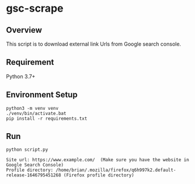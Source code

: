 # gsc-scrape

## Overview
This script is to download external link Urls from Google search console.

## Requirement
Python 3.7+

## Environment Setup
```commandline
python3 -m venv venv
./venv/bin/activate.bat
pip install -r requirements.txt
```

## Run
```commandline
python script.py

Site url: https://www.example.com/  (Make sure you have the website in Google Search Console)
Profile directory: /home/brian/.mozilla/firefox/q6h997k2.default-release-1646795451268 (Firefox profile directory)
```